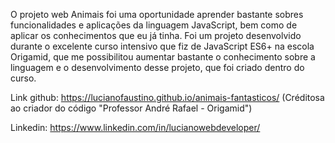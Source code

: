 O projeto web Animais foi uma oportunidade aprender bastante sobres funcionalidades e aplicações da linguagem JavaScript, bem como de aplicar os conhecimentos que eu já tinha. Foi um projeto desenvolvido durante o excelente curso intensivo que fiz de JavaScript ES6+ na escola Origamid, que me possibilitou aumentar bastante o conhecimento sobre a linguagem e o desenvolvimento desse projeto, que foi criado dentro do curso. 


Link github: <https://lucianofaustino.github.io/animais-fantasticos/> (Créditosa ao criador do código "Professor André Rafael - Origamid")

Linkedin: https://www.linkedin.com/in/lucianowebdeveloper/
